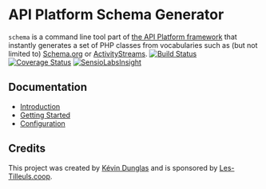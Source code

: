 # API Platform Schema Generator

`schema` is a command line tool part of [the API Platform framework](https://api-platform.com) that instantly generates a set
of PHP classes from vocabularies such as (but not limited to) [Schema.org](https://schema.org)
or [ActivityStreams](https://www.w3.org/TR/activitystreams-core/).
[![Build Status](https://travis-ci.org/api-platform/schema-generator.svg?branch=master)](https://travis-ci.org/api-platform/schema-generator)
[![Coverage Status](https://coveralls.io/repos/github/api-platform/schema-generator/badge.svg?branch=master)](https://coveralls.io/github/api-platform/schema-generator?branch=master)
[![SensioLabsInsight](https://insight.sensiolabs.com/projects/87ec89e6-57cd-4ac0-9ab1-d4549c5425c5/mini.png)](https://insight.sensiolabs.com/projects/87ec89e6-57cd-4ac0-9ab1-d4549c5425c5)

## Documentation

* [Introduction](https://api-platform.com/docs/schema-generator/)
* [Getting Started](https://api-platform.com/docs/schema-generator/getting-started)
* [Configuration](https://api-platform.com/docs/schema-generator/configuration)

## Credits

This project was created by [Kévin Dunglas](https://dunglas.fr) and is sponsored by [Les-Tilleuls.coop](https://les-tilleuls.coop).
